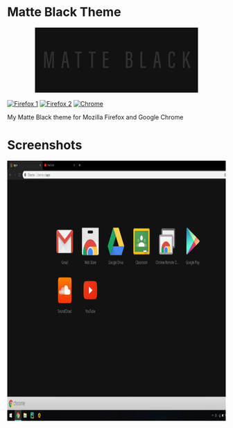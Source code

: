 # Matte Black Theme
<p align="center">
  <img src="https://github.com/elibroftw/matte-black-theme/blob/master/Matte%20Black%20Theme%20Resources/Promotional%20Image%203.png" alt="Matte Black Theme Header Image" height="150px"/>
<br>

[![Firefox 1](https://img.shields.io/amo/users/matte-black-theme.svg?label=Firefox%201&style=for-the-badge)](https://addons.mozilla.org/en-US/firefox/addon/matte-black-theme/)
[![Firefox 2](https://img.shields.io/amo/users/matte-black-v2.svg?label=Firefox%202&style=for-the-badge)](https://addons.mozilla.org/firefox/addon/matte-black-v2/)
[![Chrome](https://img.shields.io/chrome-web-store/users/ioadlgcadgdbcchobmhlipionnphmfja.svg?label=Chrome&style=for-the-badge)](https://chrome.google.com/webstore/detail/matte-black-theme/ioadlgcadgdbcchobmhlipionnphmfja)

My Matte Black theme for Mozilla Firefox and Google Chrome

# Screenshots
<img src="https://github.com/elibroftw/matte-black-theme/blob/master/Matte%20Black%20Theme%20Resources/Screenshot%201.jpg" alt="Screenshot" height="600px"/>
